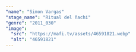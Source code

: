```yaml
---
"name": "Simon Vargas"
"stage_name": "Ritual del ñachi"
"genre": "2011_030"
"image":
  "src": "https://mafi.tv/assets/46591821.webp"
  "alt": "46591821"
---
```

